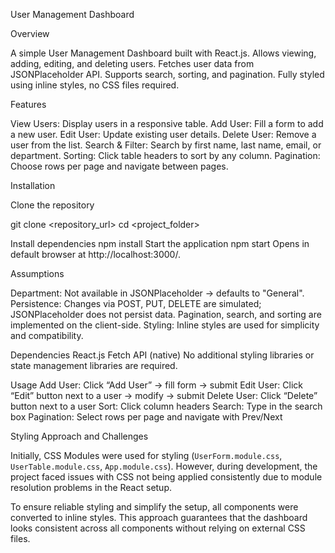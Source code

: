 User Management Dashboard

Overview

A simple User Management Dashboard built with React.js.
Allows viewing, adding, editing, and deleting users.
Fetches user data from JSONPlaceholder API.
Supports search, sorting, and pagination.
Fully styled using inline styles, no CSS files required.

Features

View Users: Display users in a responsive table.
Add User: Fill a form to add a new user.
Edit User: Update existing user details.
Delete User: Remove a user from the list.
Search & Filter: Search by first name, last name, email, or department.
Sorting: Click table headers to sort by any column.
Pagination: Choose rows per page and navigate between pages.

Installation

Clone the repository

git clone <repository_url>
cd <project_folder>

Install dependencies
npm install
Start the application
npm start
Opens in default browser at http://localhost:3000/.

Assumptions

Department: Not available in JSONPlaceholder → defaults to "General".
Persistence: Changes via POST, PUT, DELETE are simulated; JSONPlaceholder does not persist data.
Pagination, search, and sorting are implemented on the client-side.
Styling: Inline styles are used for simplicity and compatibility.

Dependencies
React.js
Fetch API (native)
No additional styling libraries or state management libraries are required.

Usage
Add User: Click “Add User” → fill form → submit
Edit User: Click “Edit” button next to a user → modify → submit
Delete User: Click “Delete” button next to a user
Sort: Click column headers
Search: Type in the search box
Pagination: Select rows per page and navigate with Prev/Next


Styling Approach and Challenges

Initially, CSS Modules were used for styling (`UserForm.module.css`, `UserTable.module.css`, `App.module.css`). 
However, during development, the project faced issues with CSS not being applied consistently due to module resolution problems in the React setup.

To ensure reliable styling and simplify the setup, all components were converted to inline styles. 
This approach guarantees that the dashboard looks consistent across all components without relying on external CSS files.
